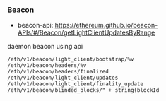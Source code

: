 ### Beacon

* beacon-api: https://ethereum.github.io/beacon-APIs/#/Beacon/getLightClientUpdatesByRange


daemon beacon using api

    /eth/v1/beacon/light_client/bootstrap/%v
    /eth/v1/beacon/headers/%v
    /eth/v1/beacon/headers/finalized
    /eth/v1/beacon/light_client/updates
    /eth/v1/beacon/light_client/finality_update
    /eth/v1/beacon/blinded_blocks/" + string(blockId